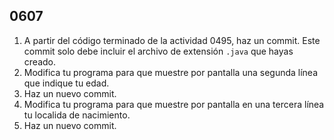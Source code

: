 ## 0607

1. A partir del código terminado de la actividad 0495, haz un commit. Este commit solo debe incluir el archivo de extensión `.java` que hayas creado.
2. Modifica tu programa para que muestre por pantalla una segunda línea que indique tu edad.
3. Haz un nuevo commit.
4. Modifica tu programa para que muestre por pantalla en una tercera línea tu localida de nacimiento.
4. Haz un nuevo commit.
